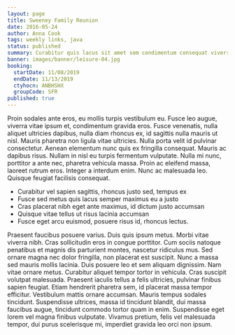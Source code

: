 ```yaml
---
layout: page
title: Sweeney Family Reunion
date: 2016-05-24
author: Anna Cook
tags: weekly links, java
status: published
summary: Curabitur quis lacus sit amet sem condimentum consequat viverra vitae.
banner: images/banner/leisure-04.jpg
booking:
  startDate: 11/08/2019
  endDate: 11/13/2019
  ctyhocn: ANBHSHX
  groupCode: SFR
published: true
---
```

Proin sodales ante eros, eu mollis turpis vestibulum eu. Fusce leo augue, viverra vitae ipsum et, condimentum gravida eros. Fusce venenatis, nulla aliquet ultricies dapibus, nulla diam rhoncus ex, id sagittis nulla mauris ut nisl. Mauris pharetra non ligula vitae ultricies. Nulla porta velit id pulvinar consectetur. Aenean elementum nunc quis ex fringilla consequat. Mauris ac dapibus risus. Nullam in nisl eu turpis fermentum vulputate. Nulla mi nunc, porttitor a ante nec, pharetra vehicula massa. Proin ac eleifend massa, laoreet rutrum eros. Integer a interdum enim. Nunc ac malesuada leo. Quisque feugiat facilisis consequat.

* Curabitur vel sapien sagittis, rhoncus justo sed, tempus ex
* Fusce sed metus quis lacus semper maximus eu a justo
* Cras placerat nibh eget ante maximus, id dictum justo accumsan
* Quisque vitae tellus ut risus lacinia accumsan
* Fusce eget arcu euismod, posuere risus id, rhoncus lectus.

Praesent faucibus posuere varius. Duis quis ipsum metus. Morbi vitae viverra nibh. Cras sollicitudin eros in congue porttitor. Cum sociis natoque penatibus et magnis dis parturient montes, nascetur ridiculus mus. Sed ornare magna nec dolor fringilla, non placerat est suscipit. Nunc a massa sed mauris mollis lacinia. Duis posuere leo et sem aliquam dignissim. Nam vitae ornare metus.
Curabitur aliquet tempor tortor in vehicula. Cras suscipit volutpat malesuada. Praesent iaculis tellus a felis ultricies, pulvinar finibus sapien feugiat. Etiam hendrerit pharetra sem, id placerat massa tempor efficitur. Vestibulum mattis ornare accumsan. Mauris tempus sodales tincidunt. Suspendisse ultrices, massa id tincidunt blandit, dui massa faucibus augue, tincidunt commodo tortor quam in enim. Suspendisse eget lorem vel magna finibus vulputate. Vivamus pretium, felis vel malesuada tempor, dui purus scelerisque mi, imperdiet gravida leo orci non ipsum.

